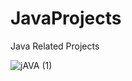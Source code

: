# JavaProjects
Java Related Projects



![jAVA (1)](https://user-images.githubusercontent.com/108569716/189487134-979e48cf-3e14-40b1-ac68-681d4d882cb3.png)
